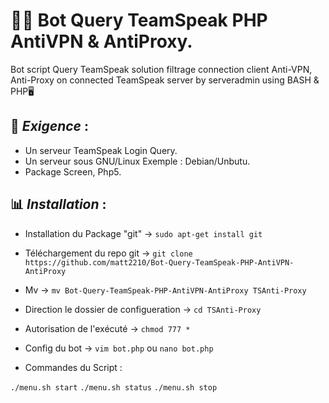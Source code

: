 # 🛑📁 Bot Query TeamSpeak PHP AntiVPN & AntiProxy.
Bot script Query TeamSpeak solution filtrage connection client Anti-VPN, Anti-Proxy on connected TeamSpeak server by serveradmin using BASH & PHP🖥️

## 📃 *__Exigence__* :
* Un serveur TeamSpeak Login Query.
* Un serveur sous GNU/Linux Exemple : Debian/Unbutu.
* Package Screen, Php5.

## 📊 *__Installation__* :

* Installation du Package "git" -> `sudo apt-get install git`
* Téléchargement du repo git -> `git clone https://github.com/matt2210/Bot-Query-TeamSpeak-PHP-AntiVPN-AntiProxy`
* Mv -> `mv Bot-Query-TeamSpeak-PHP-AntiVPN-AntiProxy TSAnti-Proxy`
* Direction le dossier de configueration -> `cd TSAnti-Proxy`
* Autorisation de l'exécuté -> `chmod 777 *`
* Config du bot -> `vim bot.php` ou `nano bot.php`


* Commandes du Script : 

`./menu.sh start` 
`./menu.sh status`
`./menu.sh stop`
